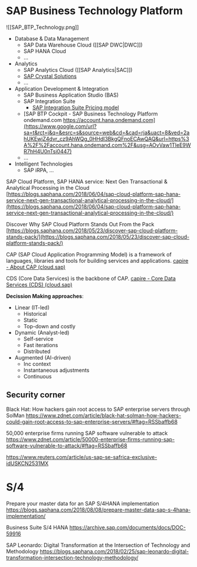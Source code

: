 # SAP Business Technology Platform


![[SAP_BTP_Technology.png]]


- Database & Data Management
	- SAP Data Warehouse Cloud ([[SAP DWC|DWC]])
	- SAP HANA Cloud
	- ...
- Analytics
	- SAP Analytics Cloud ([[SAP Analytics|SAC]])
	- [SAP Crystal Solutions](https://www.sap.com/cz/products/technology-platform/crystal-bi.html)
	- ...
- Application Development & Integration
	- SAP Business Application Studio (BAS)
	- SAP Integration Suite
		- [SAP Integration Suite Pricing model](https://discovery-center.cloud.sap/serviceCatalog/integration-suite?region=all&tab=service_plan)
	- [SAP BTP Cockpit - SAP Business Technology Platform ondemand.com https://account.hana.ondemand.com](https://www.google.com/url?sa=t&rct=j&q=&esrc=s&source=web&cd=&cad=rja&uact=8&ved=2ahUKEwjZ4dvr_cz9AhWQg_0HHdI3BkgQFnoECAwQAQ&url=https%3A%2F%2Faccount.hana.ondemand.com%2F&usg=AOvVaw1TIeE9WR7hH4U0nTsi0447)
	- ...
- Intelligent Technologies
	- SAP iRPA, ...

SAP Cloud Platform, SAP HANA service: Next Gen Transactional & Analytical Processing in the Cloud [https://blogs.saphana.com/2018/06/04/sap-cloud-platform-sap-hana-service-next-gen-transactional-analytical-processing-in-the-cloud/](https://blogs.saphana.com/2018/06/04/sap-cloud-platform-sap-hana-service-next-gen-transactional-analytical-processing-in-the-cloud/)  

Discover Why SAP Cloud Platform Stands Out From the Pack [https://blogs.saphana.com/2018/05/23/discover-sap-cloud-platform-stands-pack/](https://blogs.saphana.com/2018/05/23/discover-sap-cloud-platform-stands-pack/)


CAP (SAP Cloud Application Programming Model) is a framework of languages, libraries and tools for building services and applications.
[capire - About CAP (cloud.sap)](https://cap.cloud.sap/docs/about/)

CDS (Core Data Services) is the backbone of CAP.
[capire - Core Data Services (CDS) (cloud.sap)](https://cap.cloud.sap/docs/cds/)

**Decission Making approaches**:
- Linear (IT-led)
	- Historical
	- Static
	- Top-down and costly
- Dynamic (Analyst-led)
	- Self-service
	- Fast iterations
	- Distributed
- Augmented (AI-driven)
	- Inc context
	- Instantaneous adjustments
	- Continuous


## Security corner

Black Hat: How hackers gain root access to SAP enterprise servers through SolMan https://www.zdnet.com/article/black-hat-solman-how-hackers-could-gain-root-access-to-sap-enterprise-servers/#ftag=RSSbaffb68

50,000 enterprise firms running SAP software vulnerable to attack  https://www.zdnet.com/article/50000-enterprise-firms-running-sap-software-vulnerable-to-attack/#ftag=RSSbaffb68

https://www.reuters.com/article/us-sap-se-safrica-exclusive-idUSKCN2531MX

# S/4

Prepare your master data for an SAP S/4HANA implementation https://blogs.saphana.com/2018/08/08/prepare-master-data-sap-s-4hana-implementation/

Business Suite S/4 HANA https://archive.sap.com/documents/docs/DOC-59916



SAP Leonardo: Digital Transformation at the Intersection of Technology and Methodology https://blogs.saphana.com/2018/02/25/sap-leonardo-digital-transformation-intersection-technology-methodology/

